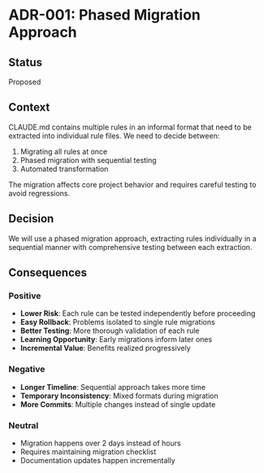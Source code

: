 # ADR-001: Phased Migration Approach

## Status
Proposed

## Context
CLAUDE.md contains multiple rules in an informal format that need to be extracted into individual rule files. We need to decide between:
1. Migrating all rules at once
2. Phased migration with sequential testing
3. Automated transformation

The migration affects core project behavior and requires careful testing to avoid regressions.

## Decision
We will use a phased migration approach, extracting rules individually in a sequential manner with comprehensive testing between each extraction.

## Consequences

### Positive
- **Lower Risk**: Each rule can be tested independently before proceeding
- **Easy Rollback**: Problems isolated to single rule migrations
- **Better Testing**: More thorough validation of each rule
- **Learning Opportunity**: Early migrations inform later ones
- **Incremental Value**: Benefits realized progressively

### Negative
- **Longer Timeline**: Sequential approach takes more time
- **Temporary Inconsistency**: Mixed formats during migration
- **More Commits**: Multiple changes instead of single update

### Neutral
- Migration happens over 2 days instead of hours
- Requires maintaining migration checklist
- Documentation updates happen incrementally